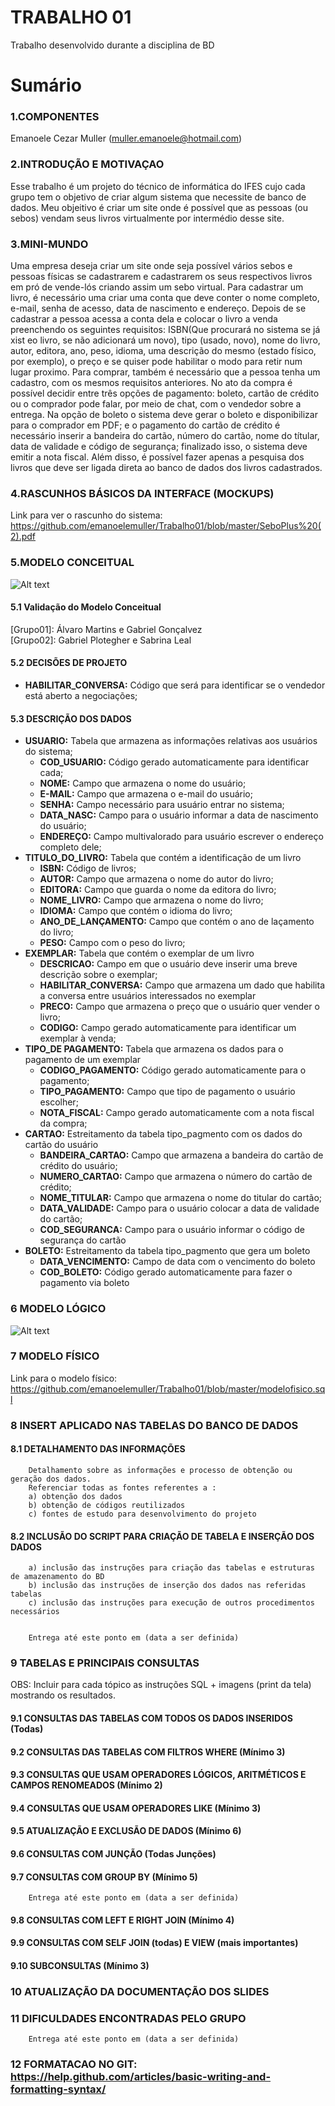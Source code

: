 # TRABALHO 01
Trabalho desenvolvido durante a disciplina de BD

# Sumário

### 1.COMPONENTES<br>
Emanoele Cezar Muller (muller.emanoele@hotmail.com)<br>

### 2.INTRODUÇÃO E MOTIVAÇAO<br>
Esse trabalho é um projeto do técnico de informática do IFES cujo cada grupo tem o objetivo de criar algum sistema que necessite de banco de dados. Meu objeitivo é criar um site onde é possível que as pessoas (ou sebos) vendam seus livros virtualmente por intermédio desse site.  <br>

### 3.MINI-MUNDO<br>
Uma empresa deseja criar um site onde seja possível vários sebos e pessoas físicas se cadastrarem e cadastrarem os seus respectivos livros em pró de vende-lós criando assim um sebo virtual. Para cadastrar um livro, é necessário uma criar uma conta que deve conter o nome completo, e-mail, senha de acesso, data de nascimento e endereço. Depois de se cadastrar a pessoa acessa a conta dela e colocar o livro a venda preenchendo os seguintes requisitos: ISBN(Que procurará no sistema se já xist eo livro, se não adicionará um novo), tipo (usado, novo), nome do livro, autor, editora, ano, peso, idioma, uma descrição do mesmo (estado físico, por exemplo), o preço e se quiser pode habilitar o modo para retir num lugar proximo. Para comprar, também é necessário que a pessoa tenha um cadastro, com os mesmos requisitos anteriores. No ato da compra é possível decidir entre três opções de pagamento: boleto, cartão de crédito ou o comprador pode falar, por meio de chat, com o vendedor sobre a entrega. Na opção de boleto o sistema deve gerar o boleto e disponibilizar para o comprador em PDF; e o pagamento do cartão de crédito é necessário inserir a bandeira do cartão, número do cartão, nome do títular, data de validade e código de segurança; finalizado isso, o sistema deve emitir a nota fiscal. Além disso, é possível fazer apenas a pesquisa dos livros que deve ser ligada direta ao banco de dados dos livros cadastrados.  <br>

### 4.RASCUNHOS BÁSICOS DA INTERFACE (MOCKUPS)<br>
Link para ver o rascunho do sistema: https://github.com/emanoelemuller/Trabalho01/blob/master/SeboPlus%20(2).pdf<br>

### 5.MODELO CONCEITUAL<br>
![Alt text](https://github.com/emanoelemuller/Trabalho01/blob/master/modeloconceitual.jpg?raw=true "Modelo Conceitual")
 
#### 5.1 Validação do Modelo Conceitual
   [Grupo01]: Álvaro Martins e Gabriel Gonçalvez<br>
   [Grupo02]: Gabriel Plotegher e Sabrina Leal<br>

#### 5.2 DECISÕES DE PROJETO

  *  **HABILITAR_CONVERSA:** Código que será para identificar se o vendedor está aberto a negociações;<br>


#### 5.3 DESCRIÇÃO DOS DADOS 
   - **USUARIO:** Tabela que armazena as informações relativas aos usuários do sistema;<br>
      * **COD_USUARIO:** Código gerado automaticamente para identificar cada;<br>
      *  **NOME:** Campo que armazena o nome do usuário;<br>
      * **E-MAIL:** Campo que armazena o e-mail do usuário;<br>
      * **SENHA:** Campo necessário para usuário entrar no sistema; <br>
      * **DATA_NASC:** Campo para o usuário informar a data de nascimento do usuário;<br>
      * **ENDEREÇO:** Campo multivalorado para usuário escrever o endereço completo dele;<br>
   - **TITULO_DO_LIVRO:** Tabela que contém a identificação de um livro<br>
      * **ISBN:** Código de livros;<br>
      *  **AUTOR:** Campo que armazena o nome do autor do livro;<br>
      * **EDITORA:** Campo que guarda o nome da editora do livro;<br>
      * **NOME_LIVRO:** Campo que armazena o nome do livro; <br>
      * **IDIOMA:** Campo que contém o idioma do livro;<br>
      * **ANO_DE_LANÇAMENTO:** Campo que contém o ano de laçamento do livro;<br>
      * **PESO:** Campo com o peso do livro;<br>
   - **EXEMPLAR:** Tabela que contém o exemplar de um livro <br>
      * **DESCRICAO:** Campo em que o usuário deve inserir uma breve descrição sobre o exemplar;<br>
      *  **HABILITAR_CONVERSA:** Campo que armazena  um dado que habilita a conversa entre usuários interessados no exemplar<br>
      * **PRECO:** Campo que armazena o preço que o usuário quer vender o livro;<br>
      * **CODIGO:** Campo gerado automaticamente para identificar um exemplar à venda; <br>
   - **TIPO_DE PAGAMENTO:** Tabela que armazena os dados para o pagamento de um exemplar<br>
      * **CODIGO_PAGAMENTO:** Código gerado automaticamente para o pagamento;<br>
      *  **TIPO_PAGAMENTO:** Campo que tipo de pagamento o usuário escolher;<br>
      * **NOTA_FISCAL:** Campo gerado automaticamente com a nota fiscal da compra;<br>
   - **CARTAO:** Estreitamento da tabela tipo_pagmento com os dados do cartão do usuário<br>
      * **BANDEIRA_CARTAO:** Campo que armazena a bandeira do cartão de crédito do usuário;<br>
      *  **NUMERO_CARTAO:** Campo que armazena o número do cartão de crédito;<br>
      * **NOME_TITULAR:** Campo que armazena o nome do titular do cartão;<br>
      * **DATA_VALIDADE:** Campo para o usuário colocar a data de validade do cartão; <br>
      * **COD_SEGURANCA:** Campo para o usuário informar o código de segurança do cartão<br>
   - **BOLETO:** Estreitamento da tabela tipo_pagmento que gera um boleto<br>
      * **DATA_VENCIMENTO:** Campo de data com o vencimento do boleto<br>
      *  **COD_BOLETO:** Código gerado automaticamente para fazer o pagamento via boleto<br>
      
### 6	MODELO LÓGICO<br>
![Alt text](https://github.com/emanoelemuller/Trabalho01/blob/master/modelologico.jpg?raw=true "Modelo Conceitual")
### 7	MODELO FÍSICO<br>
Link para o modelo físico: https://github.com/emanoelemuller/Trabalho01/blob/master/modelofisico.sql
 
### 8	INSERT APLICADO NAS TABELAS DO BANCO DE DADOS<br>
#### 8.1 DETALHAMENTO DAS INFORMAÇÕES
        Detalhamento sobre as informações e processo de obtenção ou geração dos dados.
        Referenciar todas as fontes referentes a :
        a) obtenção dos dados
        b) obtenção de códigos reutilizados
        c) fontes de estudo para desenvolvimento do projeto
        
#### 8.2 INCLUSÃO DO SCRIPT PARA CRIAÇÃO DE TABELA E INSERÇÃO DOS DADOS
        a) inclusão das instruções para criação das tabelas e estruturas de amazenamento do BD
        b) inclusão das instruções de inserção dos dados nas referidas tabelas
        c) inclusão das instruções para execução de outros procedimentos necessários


        Entrega até este ponto em (data a ser definida)
        
### 9	TABELAS E PRINCIPAIS CONSULTAS<br>
OBS: Incluir para cada tópico as instruções SQL + imagens (print da tela) mostrando os resultados.<br>
#### 9.1	CONSULTAS DAS TABELAS COM TODOS OS DADOS INSERIDOS (Todas) <br>
#### 9.2	CONSULTAS DAS TABELAS COM FILTROS WHERE (Mínimo 3) <br>
#### 9.3	CONSULTAS QUE USAM OPERADORES LÓGICOS, ARITMÉTICOS E CAMPOS RENOMEADOS (Mínimo 2)<br>
#### 9.4	CONSULTAS QUE USAM OPERADORES LIKE (Mínimo 3)  <br>
#### 9.5	ATUALIZAÇÃO E EXCLUSÃO DE DADOS (Mínimo 6)<br>
#### 9.6	CONSULTAS COM JUNÇÃO (Todas Junções)<br>
#### 9.7	CONSULTAS COM GROUP BY (Mínimo 5)<br>
        Entrega até este ponto em (data a ser definida)
        
#### 9.8	CONSULTAS COM LEFT E RIGHT JOIN (Mínimo 4) <br>
#### 9.9	CONSULTAS COM SELF JOIN (todas) E VIEW (mais importantes) <br>
#### 9.10	SUBCONSULTAS (Mínimo 3) <br>
### 10	ATUALIZAÇÃO DA DOCUMENTAÇÃO DOS SLIDES<br>
### 11	DIFICULDADES ENCONTRADAS PELO GRUPO<br>

        Entrega até este ponto em (data a ser definida)
        
### 12  FORMATACAO NO GIT: https://help.github.com/articles/basic-writing-and-formatting-syntax/
